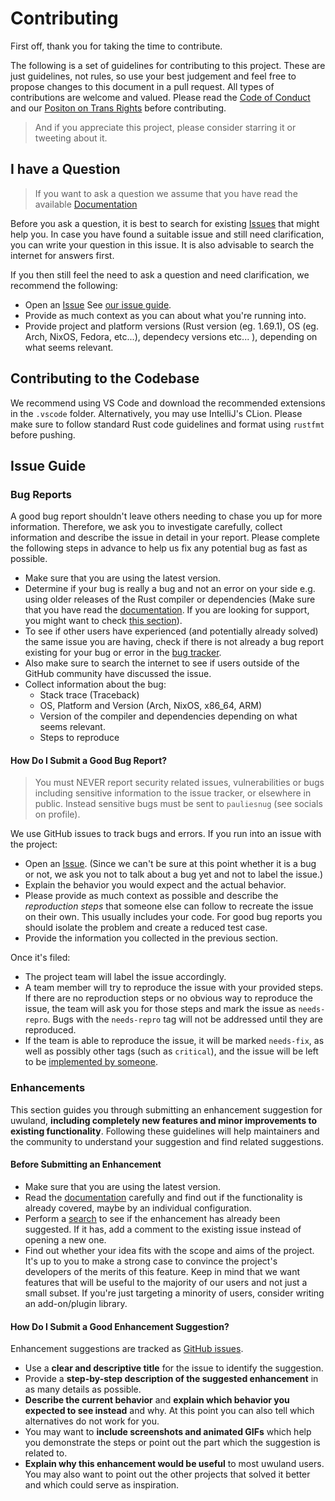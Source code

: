 # Contributing

First off, thank you for taking the time to contribute.

The following is a set of guidelines for contributing to this project. These are just guidelines, not rules, so use your best judgement and feel free to propose changes to this document in a pull request. All types of contributions are welcome and valued. Please read the [Code of Conduct](CODE_OF_CONDUCT.md) and our [Positon on Trans Rights](TRANS_RIGHTS.md) before contributing.

> And if you appreciate this project, please consider starring it or tweeting about it.

## I have a Question

> If you want to ask a question we assume that you have read the available [Documentation](https://paulie.works/uwuland/docs)

Before you ask a question, it is best to search for existing [Issues](https://github.com/pulseflow/uwuland/issues) that might help you. In case you have found a suitable issue and still need clarification, you can write your question in this issue. It is also advisable to search the internet for answers first.

If you then still feel the need to ask a question and need clarification, we recommend the following:

- Open an [Issue](https://github.com/pulseflow/uwuland/issues/new) See [our issue guide](#issue-guide).
- Provide as much context as you can about what you're running into.
- Provide project and platform versions (Rust version (eg. 1.69.1), OS (eg. Arch, NixOS, Fedora, etc...), dependecy versions etc... ), depending on what seems relevant.

## Contributing to the Codebase

We recommend using VS Code and download the recommended extensions in the `.vscode` folder. Alternatively, you may use IntelliJ's CLion. Please make sure to follow standard Rust code guidelines and format using `rustfmt` before pushing.

## Issue Guide

### Bug Reports

A good bug report shouldn't leave others needing to chase you up for more information. Therefore, we ask you to investigate carefully, collect information and describe the issue in detail in your report. Please complete the following steps in advance to help us fix any potential bug as fast as possible.

- Make sure that you are using the latest version.
- Determine if your bug is really a bug and not an error on your side e.g. using older releases of the Rust compiler or dependencies (Make sure that you have read the [documentation](https://paulie.works/uwuland/docs). If you are looking for support, you might want to check [this section](#i-have-a-question)).
- To see if other users have experienced (and potentially already solved) the same issue you are having, check if there is not already a bug report existing for your bug or error in the [bug tracker](https://github.com/pulseflow/uwuland/issues?q=label%3Abug).
- Also make sure to search the internet to see if users outside of the GitHub community have discussed the issue.
- Collect information about the bug:
  - Stack trace (Traceback)
  - OS, Platform and Version (Arch, NixOS, x86_64, ARM)
  - Version of the compiler and dependencies depending on what seems relevant.
  - Steps to reproduce

#### How Do I Submit a Good Bug Report?

> You must NEVER report security related issues, vulnerabilities or bugs including sensitive information to the issue tracker, or elsewhere in public. Instead sensitive bugs must be sent to `pauliesnug` (see socials on profile).

We use GitHub issues to track bugs and errors. If you run into an issue with the project:

- Open an [Issue](https://github.com/pulseflow/uwuland/issues/new). (Since we can't be sure at this point whether it is a bug or not, we ask you not to talk about a bug yet and not to label the issue.)
- Explain the behavior you would expect and the actual behavior.
- Please provide as much context as possible and describe the *reproduction steps* that someone else can follow to recreate the issue on their own. This usually includes your code. For good bug reports you should isolate the problem and create a reduced test case.
- Provide the information you collected in the previous section.

Once it's filed:

- The project team will label the issue accordingly.
- A team member will try to reproduce the issue with your provided steps. If there are no reproduction steps or no obvious way to reproduce the issue, the team will ask you for those steps and mark the issue as `needs-repro`. Bugs with the `needs-repro` tag will not be addressed until they are reproduced.
- If the team is able to reproduce the issue, it will be marked `needs-fix`, as well as possibly other tags (such as `critical`), and the issue will be left to be [implemented by someone](#contributing-to-the-codebase).

### Enhancements

This section guides you through submitting an enhancement suggestion for uwuland, **including completely new features and minor improvements to existing functionality**. Following these guidelines will help maintainers and the community to understand your suggestion and find related suggestions.

#### Before Submitting an Enhancement

- Make sure that you are using the latest version.
- Read the [documentation](https://paulie.works/uwuland/docs) carefully and find out if the functionality is already covered, maybe by an individual configuration.
- Perform a [search](https://github.com/pulseflow/uwuland/issues) to see if the enhancement has already been suggested. If it has, add a comment to the existing issue instead of opening a new one.
- Find out whether your idea fits with the scope and aims of the project. It's up to you to make a strong case to convince the project's developers of the merits of this feature. Keep in mind that we want features that will be useful to the majority of our users and not just a small subset. If you're just targeting a minority of users, consider writing an add-on/plugin library.

#### How Do I Submit a Good Enhancement Suggestion?

Enhancement suggestions are tracked as [GitHub issues](https://github.com/pulseflow/uwuland/issues).

- Use a **clear and descriptive title** for the issue to identify the suggestion.
- Provide a **step-by-step description of the suggested enhancement** in as many details as possible.
- **Describe the current behavior** and **explain which behavior you expected to see instead** and why. At this point you can also tell which alternatives do not work for you.
- You may want to **include screenshots and animated GIFs** which help you demonstrate the steps or point out the part which the suggestion is related to.
- **Explain why this enhancement would be useful** to most uwuland users. You may also want to point out the other projects that solved it better and which could serve as inspiration.
